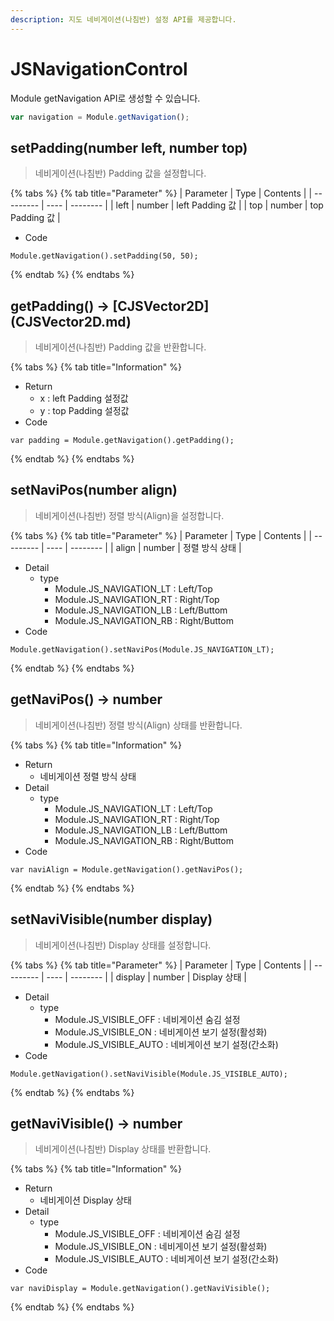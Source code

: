 ```yaml
---
description: 지도 네비게이션(나침반) 설정 API를 제공합니다.
---
```


# JSNavigationControl

Module getNavigation API로 생성할 수 있습니다.

```javascript
var navigation = Module.getNavigation();
```

## setPadding(number left, number top)

> 네비게이션(나침반) Padding 값을 설정합니다.

{% tabs %}
{% tab title="Parameter" %}
| Parameter | Type | Contents |
| --------- | ---- | -------- |
| left | number  | left Padding 값  |
| top | number  | top Padding 값  |

* Code&#x20;
```
Module.getNavigation().setPadding(50, 50);
```

{% endtab %}
{% endtabs %}

## getPadding() → [CJSVector2D] (CJSVector2D.md)

> 네비게이션(나침반) Padding 값을 반환합니다.

{% tabs %}
{% tab title="Information" %}
* Return
  * x : left Padding 설정값
  * y : top Padding 설정값
* Code&#x20;
```
var padding = Module.getNavigation().getPadding();
```

{% endtab %}
{% endtabs %}

## setNaviPos(number align)

> 네비게이션(나침반) 정렬 방식(Align)을 설정합니다.

{% tabs %}
{% tab title="Parameter" %}
| Parameter | Type | Contents |
| --------- | ---- | -------- |
| align | number  | 정렬 방식 상태  |
* Detail
  * type
    * Module.JS_NAVIGATION_LT : Left/Top
	* Module.JS_NAVIGATION_RT : Right/Top
	* Module.JS_NAVIGATION_LB : Left/Buttom
	* Module.JS_NAVIGATION_RB : Right/Buttom
* Code&#x20;
```
Module.getNavigation().setNaviPos(Module.JS_NAVIGATION_LT);
```

{% endtab %}
{% endtabs %}

## getNaviPos() → number

> 네비게이션(나침반) 정렬 방식(Align) 상태를 반환합니다.

{% tabs %}
{% tab title="Information" %}
* Return
  * 네비게이션 정렬 방식 상태
* Detail
  * type
    * Module.JS_NAVIGATION_LT : Left/Top
	* Module.JS_NAVIGATION_RT : Right/Top
	* Module.JS_NAVIGATION_LB : Left/Buttom
	* Module.JS_NAVIGATION_RB : Right/Buttom
* Code&#x20;
```
var naviAlign = Module.getNavigation().getNaviPos();
```

{% endtab %}
{% endtabs %}

## setNaviVisible(number display)

> 네비게이션(나침반) Display 상태를 설정합니다.

{% tabs %}
{% tab title="Parameter" %}
| Parameter | Type | Contents |
| --------- | ---- | -------- |
| display | number  | Display 상태  |
* Detail
  * type
    * Module.JS_VISIBLE_OFF : 네비게이션 숨김 설정
	* Module.JS_VISIBLE_ON : 네비게이션 보기 설정(활성화)
	* Module.JS_VISIBLE_AUTO : 네비게이션 보기 설정(간소화)
* Code&#x20;
```
Module.getNavigation().setNaviVisible(Module.JS_VISIBLE_AUTO);
```

{% endtab %}
{% endtabs %}

## getNaviVisible() → number

> 네비게이션(나침반) Display 상태를 반환합니다.

{% tabs %}
{% tab title="Information" %}
* Return
  * 네비게이션 Display 상태
* Detail
  * type
    * Module.JS_VISIBLE_OFF : 네비게이션 숨김 설정
	* Module.JS_VISIBLE_ON : 네비게이션 보기 설정(활성화)
	* Module.JS_VISIBLE_AUTO : 네비게이션 보기 설정(간소화)
* Code&#x20;
```
var naviDisplay = Module.getNavigation().getNaviVisible();
```

{% endtab %}
{% endtabs %}